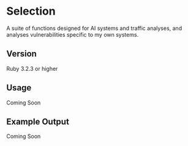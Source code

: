 # Selection
A suite of functions designed for AI systems and traffic analyses, and analyses vulnerabilities specific to my own systems.

## Version
Ruby 3.2.3 or higher

## Usage
Coming Soon

## Example Output
Coming Soon
